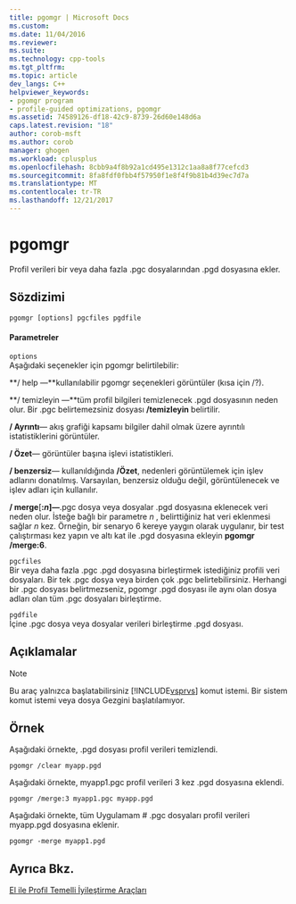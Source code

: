 ```yaml
---
title: pgomgr | Microsoft Docs
ms.custom: 
ms.date: 11/04/2016
ms.reviewer: 
ms.suite: 
ms.technology: cpp-tools
ms.tgt_pltfrm: 
ms.topic: article
dev_langs: C++
helpviewer_keywords:
- pgomgr program
- profile-guided optimizations, pgomgr
ms.assetid: 74589126-df18-42c9-8739-26d60e148d6a
caps.latest.revision: "18"
author: corob-msft
ms.author: corob
manager: ghogen
ms.workload: cplusplus
ms.openlocfilehash: 8cbb9a4f8b92a1cd495e1312c1aa8a8f77cefcd3
ms.sourcegitcommit: 8fa8fdf0fbb4f57950f1e8f4f9b81b4d39ec7d7a
ms.translationtype: MT
ms.contentlocale: tr-TR
ms.lasthandoff: 12/21/2017
---
```

# <a name="pgomgr"></a>pgomgr
Profil verileri bir veya daha fazla .pgc dosyalarından .pgd dosyasına ekler.  
  
## <a name="syntax"></a>Sözdizimi  
  
```  
pgomgr [options] pgcfiles pgdfile  
```  
  
#### <a name="parameters"></a>Parametreler  
 `options`  
 Aşağıdaki seçenekler için pgomgr belirtilebilir:  
  
 **/ help —**kullanılabilir pgomgr seçenekleri görüntüler (kısa için /?).  
  
 **/ temizleyin —**tüm profil bilgileri temizlenecek .pgd dosyasının neden olur. Bir .pgc belirtemezsiniz dosyası **/temizleyin** belirtilir.  
  
 **/ Ayrıntı**— akış grafiği kapsamı bilgiler dahil olmak üzere ayrıntılı istatistiklerini görüntüler.  
  
 **/ Özet**— görüntüler başına işlevi istatistikleri.  
  
 **/ benzersiz**— kullanıldığında **/Özet**, nedenleri görüntülemek için işlev adlarını donatılmış.  Varsayılan, benzersiz olduğu değil, görüntülenecek ve işlev adları için kullanılır.  
  
 **/ merge**[**:***n*]**—**.pgc dosya veya dosyalar .pgd dosyasına eklenecek veri neden olur.  İsteğe bağlı bir parametre  *n* , belirttiğiniz hat veri eklenmesi sağlar  *n*  kez.  Örneğin, bir senaryo 6 kereye yaygın olarak uygulanır, bir test çalıştırması kez yapın ve altı kat ile .pgd dosyasına ekleyin **pgomgr /merge:6**.  
  
 `pgcfiles`  
 Bir veya daha fazla .pgc .pgd dosyasına birleştirmek istediğiniz profili veri dosyaları. Bir tek .pgc dosya veya birden çok .pgc belirtebilirsiniz. Herhangi bir .pgc dosyası belirtmezseniz, pgomgr .pgd dosyası ile aynı olan dosya adları olan tüm .pgc dosyaları birleştirme.  
  
 `pgdfile`  
 İçine .pgc dosya veya dosyalar verileri birleştirme .pgd dosyası.  
  
## <a name="remarks"></a>Açıklamalar  
  
> [!NOTE]
>  Bu araç yalnızca başlatabilirsiniz [!INCLUDE[vsprvs](../../assembler/masm/includes/vsprvs_md.md)] komut istemi. Bir sistem komut istemi veya dosya Gezgini başlatılamıyor.  
  
## <a name="example"></a>Örnek  
 Aşağıdaki örnekte, .pgd dosyası profil verileri temizlendi.  
  
```  
pgomgr /clear myapp.pgd  
```  
  
 Aşağıdaki örnekte, myapp1.pgc profil verileri 3 kez .pgd dosyasına eklendi.  
  
```  
pgomgr /merge:3 myapp1.pgc myapp.pgd  
```  
  
 Aşağıdaki örnekte, tüm Uygulamam # .pgc dosyaları profil verileri myapp.pgd dosyasına eklenir.  
  
```  
pgomgr -merge myapp1.pgd  
```  
  
## <a name="see-also"></a>Ayrıca Bkz.  
 [El ile Profil Temelli İyileştirme Araçları](../../build/reference/tools-for-manual-profile-guided-optimization.md)
